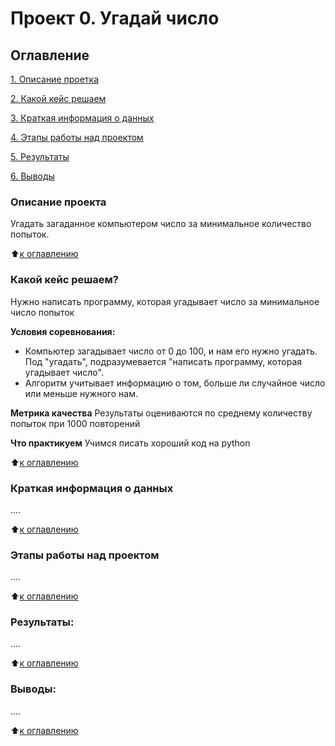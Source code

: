 # Проект 0. Угадай число

## Оглавление
[1. Описание проетка](https://github.com/KKholodova/sf_data_science/tree/main/project_0#описание-проекта)

[2. Какой кейс решаем](https://github.com/KKholodova/sf_data_science/tree/main/project_0#какой-кейс-решаем)

[3. Краткая информация о данных](https://github.com/KKholodova/sf_data_science/tree/main/project_0#краткая-информация-о-данных)

[4. Этапы работы над проектом](https://github.com/KKholodova/sf_data_science/tree/main/project_0#этапы-работы-над-проектом)

[5. Результаты](https://github.com/KKholodova/sf_data_science/tree/main/project_0#результаты)

[6. Выводы](https://github.com/KKholodova/sf_data_science/tree/main/project_0#выводы)

### Описание проекта
Угадать загаданное компьютером число за минимальное количество попыток.

:arrow_up:[к оглавлению](https://github.com/KKholodova/sf_data_science/tree/main/project_0#оглавление)

### Какой кейс решаем?
Нужно написать программу, которая угадывает число за минимальное число попыток

**Условия соревнования:**
- Компьютер загадывает число от 0 до 100, и нам его нужно угадать. Под "угадать", подразумевается "написать программу, которая угадывает число".
- Алгоритм учитывает информацию о том, больше ли случайное число или меньше нужного нам.

**Метрика качества**
Результаты оцениваются по среднему количеству попыток при 1000 повторений

**Что практикуем**
Учимся писать хороший код на python

:arrow_up:[к оглавлению](https://github.com/KKholodova/sf_data_science/tree/main/project_0#оглавление)

### Краткая информация о данных 
....

:arrow_up:[к оглавлению](https://github.com/KKholodova/sf_data_science/tree/main/project_0#оглавление)

### Этапы работы над проектом
....

:arrow_up:[к оглавлению](https://github.com/KKholodova/sf_data_science/tree/main/project_0#оглавление)

### Результаты:
....

:arrow_up:[к оглавлению](https://github.com/KKholodova/sf_data_science/tree/main/project_0#оглавление)

### Выводы:
....

:arrow_up:[к оглавлению](https://github.com/KKholodova/sf_data_science/tree/main/project_0#оглавление)